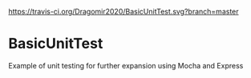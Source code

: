 https://travis-ci.org/Dragomir2020/BasicUnitTest.svg?branch=master

# BasicUnitTest
Example of unit testing for further expansion using Mocha and Express
